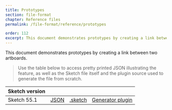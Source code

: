 ```yaml
---
title: Prototypes
section: file-format
chapter: Reference files
permalink: /file-format/reference/prototypes

order: 112
excerpt: This document demonstrates prototypes by creating a link between two artboards.
---
```


This document demonstrates prototypes by creating a link between two artboards.

> Use the table below to access pretty printed JSON illustrating the feature, as well as the Sketch file itself and the plugin source used to generate the file from scratch.

| Sketch version |                                                                                                         |                                                                                                                   |                                                                                                                                                |
| -------------- | ------------------------------------------------------------------------------------------------------- | ----------------------------------------------------------------------------------------------------------------- | ---------------------------------------------------------------------------------------------------------------------------------------------- |
| Sketch 55.1    | [JSON](https://github.com/BohemianCoding/SketchAPI/tree/develop/reference-files/55.1/prototypes/output) | [.sketch](https://github.com/BohemianCoding/SketchAPI/tree/develop/reference-files/55.1/prototypes/output.sketch) | [Generator plugin](https://github.com/BohemianCoding/SketchAPI/tree/develop/reference-files/plugin.sketchplugin/Contents/Sketch/prototypes.js) |
